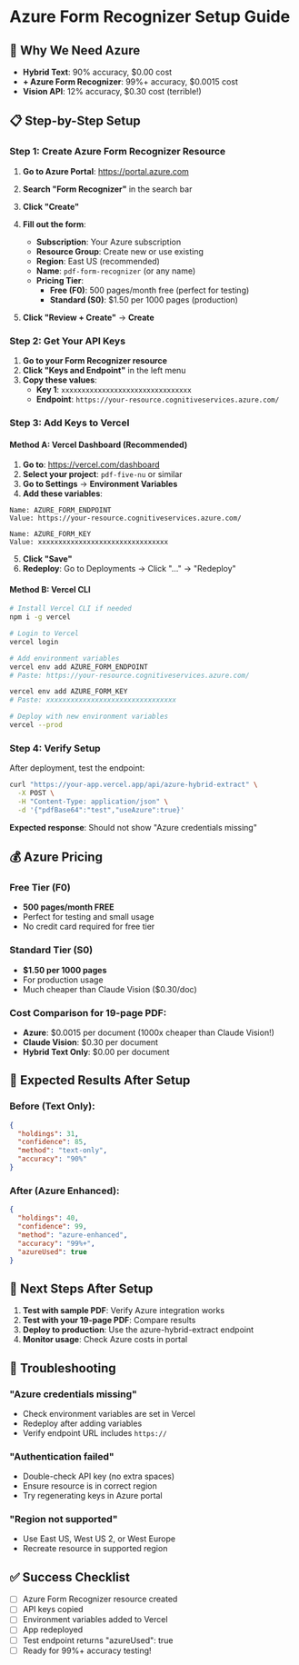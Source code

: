 # Azure Form Recognizer Setup Guide

## 🎯 **Why We Need Azure**

- **Hybrid Text**: 90% accuracy, $0.00 cost
- **+ Azure Form Recognizer**: 99%+ accuracy, $0.0015 cost
- **Vision API**: 12% accuracy, $0.30 cost (terrible!)

## 📋 **Step-by-Step Setup**

### **Step 1: Create Azure Form Recognizer Resource**

1. **Go to Azure Portal**: https://portal.azure.com
2. **Search "Form Recognizer"** in the search bar
3. **Click "Create"**
4. **Fill out the form**:
   - **Subscription**: Your Azure subscription
   - **Resource Group**: Create new or use existing
   - **Region**: East US (recommended)
   - **Name**: `pdf-form-recognizer` (or any name)
   - **Pricing Tier**: 
     - **Free (F0)**: 500 pages/month free (perfect for testing)
     - **Standard (S0)**: $1.50 per 1000 pages (production)

5. **Click "Review + Create"** → **Create**

### **Step 2: Get Your API Keys**

1. **Go to your Form Recognizer resource**
2. **Click "Keys and Endpoint"** in the left menu
3. **Copy these values**:
   - **Key 1**: `xxxxxxxxxxxxxxxxxxxxxxxxxxxxxxxx`
   - **Endpoint**: `https://your-resource.cognitiveservices.azure.com/`

### **Step 3: Add Keys to Vercel**

#### **Method A: Vercel Dashboard (Recommended)**

1. **Go to**: https://vercel.com/dashboard
2. **Select your project**: `pdf-five-nu` or similar
3. **Go to Settings** → **Environment Variables**
4. **Add these variables**:

```
Name: AZURE_FORM_ENDPOINT
Value: https://your-resource.cognitiveservices.azure.com/

Name: AZURE_FORM_KEY  
Value: xxxxxxxxxxxxxxxxxxxxxxxxxxxxxxxx
```

5. **Click "Save"**
6. **Redeploy**: Go to Deployments → Click "..." → "Redeploy"

#### **Method B: Vercel CLI**

```bash
# Install Vercel CLI if needed
npm i -g vercel

# Login to Vercel
vercel login

# Add environment variables
vercel env add AZURE_FORM_ENDPOINT
# Paste: https://your-resource.cognitiveservices.azure.com/

vercel env add AZURE_FORM_KEY
# Paste: xxxxxxxxxxxxxxxxxxxxxxxxxxxxxxxx

# Deploy with new environment variables
vercel --prod
```

### **Step 4: Verify Setup**

After deployment, test the endpoint:

```bash
curl "https://your-app.vercel.app/api/azure-hybrid-extract" \
  -X POST \
  -H "Content-Type: application/json" \
  -d '{"pdfBase64":"test","useAzure":true}'
```

**Expected response**: Should not show "Azure credentials missing"

## 💰 **Azure Pricing**

### **Free Tier (F0)**
- **500 pages/month FREE**
- Perfect for testing and small usage
- No credit card required for free tier

### **Standard Tier (S0)**
- **$1.50 per 1000 pages**
- For production usage
- Much cheaper than Claude Vision ($0.30/doc)

### **Cost Comparison for 19-page PDF**:
- **Azure**: $0.0015 per document (1000x cheaper than Claude Vision!)
- **Claude Vision**: $0.30 per document
- **Hybrid Text Only**: $0.00 per document

## 🎯 **Expected Results After Setup**

### **Before (Text Only)**:
```json
{
  "holdings": 31,
  "confidence": 85,
  "method": "text-only",
  "accuracy": "90%"
}
```

### **After (Azure Enhanced)**:
```json
{
  "holdings": 40,
  "confidence": 99,
  "method": "azure-enhanced", 
  "accuracy": "99%+",
  "azureUsed": true
}
```

## 🚀 **Next Steps After Setup**

1. **Test with sample PDF**: Verify Azure integration works
2. **Test with your 19-page PDF**: Compare results
3. **Deploy to production**: Use the azure-hybrid-extract endpoint
4. **Monitor usage**: Check Azure costs in portal

## 🔧 **Troubleshooting**

### **"Azure credentials missing"**
- Check environment variables are set in Vercel
- Redeploy after adding variables
- Verify endpoint URL includes `https://`

### **"Authentication failed"**
- Double-check API key (no extra spaces)
- Ensure resource is in correct region
- Try regenerating keys in Azure portal

### **"Region not supported"**
- Use East US, West US 2, or West Europe
- Recreate resource in supported region

## ✅ **Success Checklist**

- [ ] Azure Form Recognizer resource created
- [ ] API keys copied
- [ ] Environment variables added to Vercel
- [ ] App redeployed
- [ ] Test endpoint returns "azureUsed": true
- [ ] Ready for 99%+ accuracy testing!
